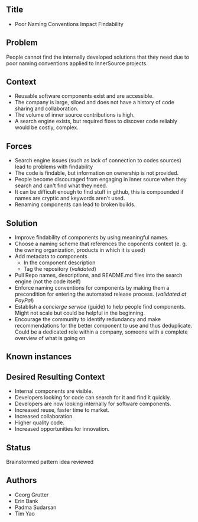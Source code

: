 ## Title

- Poor Naming Conventions Impact Findability 

## Problem

People cannot find the internally developed solutions that they need due to poor naming conventions applied to InnerSource projects.

## Context

- Reusable software components exist and are accessible.
- The company is large, siloed and does not have a history of code sharing and collaboration. 
- The volume of inner source contributions is high.
- A search engine exists, but required fixes to discover code reliably would be costly, complex.

## Forces

- Search engine issues (such as lack of connection to codes sources) lead to problems with findability 
- The code is findable, but information on ownership is not provided.
- People become discouraged from engaging in inner source when they search and can't find what they need.
- It can be difficult enough to find stuff in github, this is compounded if names are cryptic and keywords aren't used.
- Renaming components can lead to broken builds.

## Solution

- Improve findability of components by using meaningful names.
- Choose a naming scheme that references the coponents context (e. g. the
  owning organization, products in which it is used)
- Add metadata to components
    - In the component description
    - Tag the repository (_validated_)
- Pull Repo names, descriptions, and README.md files into the search
  engine (not the code itself)
- Enforce naming conventions for components by making them a precondition for 
  entering the automated release process. (_validated at PayPal_)
- Establish a _concierge service_ (guide) to help people find components. Might 
  not scale but could be helpful in the beginning.  
- Encourage the community to identify redundancy and make recommendations for 
  the better component to use and thus deduplicate. Could be a dedicated role 
  within a company, someone with a complete overview of what is going on

## Known instances

## Desired Resulting Context

- Internal components are visible.
- Developers looking for code can search for it and find it quickly.
- Developers are now looking internally for software components.
- Increased reuse, faster time to market.
- Increased collaboration.
- Higher quality code.
- Increased opportunities for innovation.

## Status

Brainstormed pattern idea reviewed

## Authors

- Georg Grutter
- Erin Bank
- Padma Sudarsan
- Tim Yao

